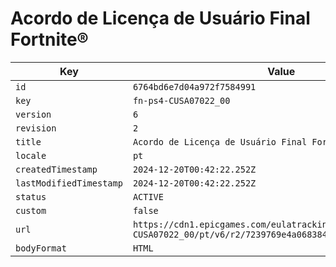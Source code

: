 # Acordo de Licença de Usuário Final Fortnite®

| Key | Value |
| --- | ----- |
| `id` | `6764bd6e7d04a972f7584991` |
| `key` | `fn-ps4-CUSA07022_00` |
| `version` | `6` |
| `revision` | `2` |
| `title` | `Acordo de Licença de Usuário Final Fortnite®` |
| `locale` | `pt` |
| `createdTimestamp` | `2024-12-20T00:42:22.252Z` |
| `lastModifiedTimestamp` | `2024-12-20T00:42:22.252Z` |
| `status` | `ACTIVE` |
| `custom` | `false` |
| `url` | `https://cdn1.epicgames.com/eulatracking-download/fn-ps4-CUSA07022_00/pt/v6/r2/7239769e4a0683841a49117d2bfc4771.pdf` |
| `bodyFormat` | `HTML` |
